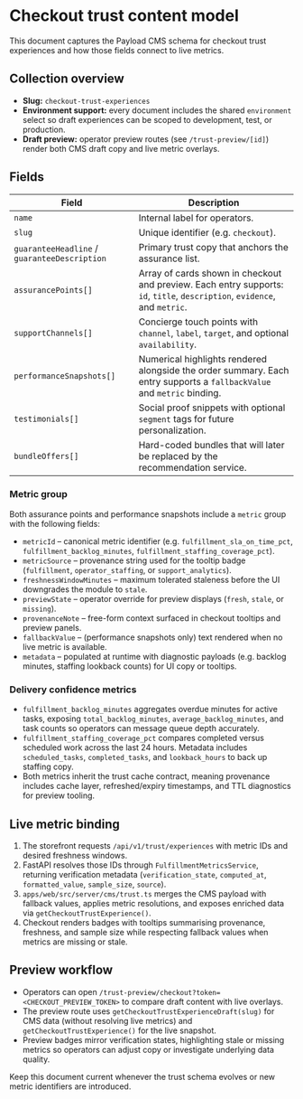 # Checkout trust content model

This document captures the Payload CMS schema for checkout trust experiences and how those fields connect to live metrics.

## Collection overview

- **Slug:** `checkout-trust-experiences`
- **Environment support:** every document includes the shared `environment` select so draft experiences can be scoped to development, test, or production.
- **Draft preview:** operator preview routes (see `/trust-preview/[id]`) render both CMS draft copy and live metric overlays.

## Fields

| Field | Description |
| --- | --- |
| `name` | Internal label for operators. |
| `slug` | Unique identifier (e.g. `checkout`). |
| `guaranteeHeadline` / `guaranteeDescription` | Primary trust copy that anchors the assurance list. |
| `assurancePoints[]` | Array of cards shown in checkout and preview. Each entry supports: `id`, `title`, `description`, `evidence`, and `metric`. |
| `supportChannels[]` | Concierge touch points with `channel`, `label`, `target`, and optional `availability`. |
| `performanceSnapshots[]` | Numerical highlights rendered alongside the order summary. Each entry supports a `fallbackValue` and `metric` binding. |
| `testimonials[]` | Social proof snippets with optional `segment` tags for future personalization. |
| `bundleOffers[]` | Hard-coded bundles that will later be replaced by the recommendation service. |

### Metric group

Both assurance points and performance snapshots include a `metric` group with the following fields:

- `metricId` – canonical metric identifier (e.g. `fulfillment_sla_on_time_pct`, `fulfillment_backlog_minutes`, `fulfillment_staffing_coverage_pct`).
- `metricSource` – provenance string used for the tooltip badge (`fulfillment`, `operator_staffing`, or `support_analytics`).
- `freshnessWindowMinutes` – maximum tolerated staleness before the UI downgrades the module to `stale`.
- `previewState` – operator override for preview displays (`fresh`, `stale`, or `missing`).
- `provenanceNote` – free-form context surfaced in checkout tooltips and preview panels.
- `fallbackValue` – (performance snapshots only) text rendered when no live metric is available.
- `metadata` – populated at runtime with diagnostic payloads (e.g. backlog minutes, staffing lookback counts) for UI copy or tooltips.

### Delivery confidence metrics

- `fulfillment_backlog_minutes` aggregates overdue minutes for active tasks, exposing `total_backlog_minutes`, `average_backlog_minutes`, and task counts so operators can message queue depth accurately.
- `fulfillment_staffing_coverage_pct` compares completed versus scheduled work across the last 24 hours. Metadata includes `scheduled_tasks`, `completed_tasks`, and `lookback_hours` to back up staffing copy.
- Both metrics inherit the trust cache contract, meaning provenance includes cache layer, refreshed/expiry timestamps, and TTL diagnostics for preview tooling.

## Live metric binding

1. The storefront requests `/api/v1/trust/experiences` with metric IDs and desired freshness windows.
2. FastAPI resolves those IDs through `FulfillmentMetricsService`, returning verification metadata (`verification_state`, `computed_at`, `formatted_value`, `sample_size`, `source`).
3. `apps/web/src/server/cms/trust.ts` merges the CMS payload with fallback values, applies metric resolutions, and exposes enriched data via `getCheckoutTrustExperience()`.
4. Checkout renders badges with tooltips summarising provenance, freshness, and sample size while respecting fallback values when metrics are missing or stale.

## Preview workflow

- Operators can open `/trust-preview/checkout?token=<CHECKOUT_PREVIEW_TOKEN>` to compare draft content with live overlays.
- The preview route uses `getCheckoutTrustExperienceDraft(slug)` for CMS data (without resolving live metrics) and `getCheckoutTrustExperience()` for the live snapshot.
- Preview badges mirror verification states, highlighting stale or missing metrics so operators can adjust copy or investigate underlying data quality.

Keep this document current whenever the trust schema evolves or new metric identifiers are introduced.
